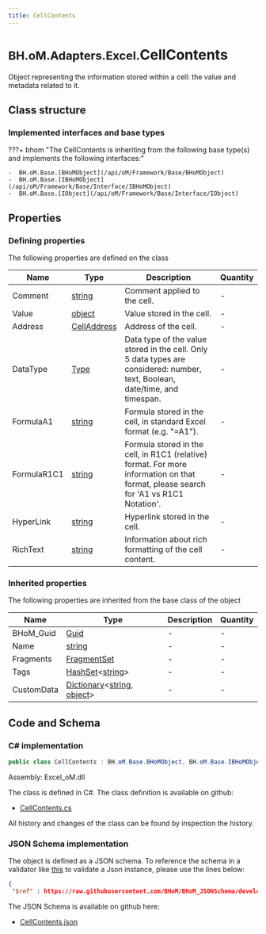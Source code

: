 ```yaml
---
title: CellContents
---
```


# <small>BH.oM.Adapters.Excel.</small>**CellContents**

Object representing the information stored within a cell: the value and metadata related to it.

## Class structure

### Implemented interfaces and base types

???+ bhom "The CellContents is inheriting from the following base type(s) and implements the following interfaces:"

    -  BH.oM.Base.[BHoMObject](/api/oM/Framework/Base/BHoMObject)
    -  BH.oM.Base.[IBHoMObject](/api/oM/Framework/Base/Interface/IBHoMObject)
    -  BH.oM.Base.[IObject](/api/oM/Framework/Base/Interface/IObject)


## Properties



### Defining properties

The following properties are defined on the class

| Name             | Type             | Description      | Quantity         |
|------------------|------------------|------------------|------------------|
| Comment | [string](https://learn.microsoft.com/en-us/dotnet/api/System.String?view=netstandard-2.0) | Comment applied to the cell. | - |
| Value | [object](https://learn.microsoft.com/en-us/dotnet/api/System.Object?view=netstandard-2.0) | Value stored in the cell. | - |
| Address | [CellAddress](/api/oM/Adapter/Adapters/Excel/Address/CellAddress) | Address of the cell. | - |
| DataType | [Type](https://learn.microsoft.com/en-us/dotnet/api/System.Type?view=netstandard-2.0) | Data type of the value stored in the cell. Only 5 data types are considered: number, text, Boolean, date/time, and timespan. | - |
| FormulaA1 | [string](https://learn.microsoft.com/en-us/dotnet/api/System.String?view=netstandard-2.0) | Formula stored in the cell, in standard Excel format (e.g. "=A1"). | - |
| FormulaR1C1 | [string](https://learn.microsoft.com/en-us/dotnet/api/System.String?view=netstandard-2.0) | Formula stored in the cell, in R1C1 (relative) format. For more information on that format, please search for 'A1 vs R1C1 Notation'. | - |
| HyperLink | [string](https://learn.microsoft.com/en-us/dotnet/api/System.String?view=netstandard-2.0) | Hyperlink stored in the cell. | - |
| RichText | [string](https://learn.microsoft.com/en-us/dotnet/api/System.String?view=netstandard-2.0) | Information about rich formatting of the cell content. | - |


### Inherited properties
The following properties are inherited from the base class of the object

| Name             | Type             | Description      | Quantity         |
|------------------|------------------|------------------|------------------|
| BHoM_Guid | [Guid](https://learn.microsoft.com/en-us/dotnet/api/System.Guid?view=netstandard-2.0) | - | - |
| Name | [string](https://learn.microsoft.com/en-us/dotnet/api/System.String?view=netstandard-2.0) | - | - |
| Fragments | [FragmentSet](/api/oM/Framework/Base/FragmentSet) | - | - |
| Tags | [HashSet](https://learn.microsoft.com/en-us/dotnet/api/System.Collections.Generic.HashSet-1?view=netstandard-2.0)&lt;[string](https://learn.microsoft.com/en-us/dotnet/api/System.String?view=netstandard-2.0)&gt; | - | - |
| CustomData | [Dictionary](https://learn.microsoft.com/en-us/dotnet/api/System.Collections.Generic.Dictionary-2?view=netstandard-2.0)&lt;[string](https://learn.microsoft.com/en-us/dotnet/api/System.String?view=netstandard-2.0), [object](https://learn.microsoft.com/en-us/dotnet/api/System.Object?view=netstandard-2.0)&gt; | - | - |


## Code and Schema

### C# implementation

``` C# title="C#"
public class CellContents : BH.oM.Base.BHoMObject, BH.oM.Base.IBHoMObject, BH.oM.Base.IObject
```

Assembly: Excel_oM.dll

The class is defined in C#. The class definition is available on github:

- [CellContents.cs](https://github.com/BHoM/Excel_Toolkit/blob/develop/Excel_oM/ClosedXML\CellContents.cs)

All history and changes of the class can be found by inspection the history.
### JSON Schema implementation

The object is defined as a JSON schema. To reference the schema in a validator like [this](https://www.jsonschemavalidator.net/) to validate a Json instance, please use the lines below:

``` json title="JSON Schema"
{
 "$ref" : https://raw.githubusercontent.com/BHoM/BHoM_JSONSchema/develop/Excel_oM/CellContents.json}
```

The JSON Schema is available on github here:

- [CellContents.json](https://github.com/BHoM/BHoM_JSONSchema/blob/develop/Excel_oM/CellContents.json)

